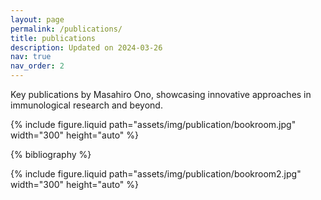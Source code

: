 ```yaml
---
layout: page
permalink: /publications/
title: publications
description: Updated on 2024-03-26
nav: true
nav_order: 2
---
```


Key publications by Masahiro Ono, showcasing innovative approaches in immunological research and beyond.

<div class="row mt-3">
     <div class="col-sm mt-3 mt-md-0">
        {% include figure.liquid path="assets/img/publication/bookroom.jpg" width="300" height="auto" %}
    </div>

</div>


<!-- _pages/publications.md -->
<div class="publications">

{% bibliography %}

</div>

<div class="row mt-3">
     <div class="col-sm mt-3 mt-md-0">
        {% include figure.liquid path="assets/img/publication/bookroom2.jpg" width="300" height="auto" %}    </div>

</div>


